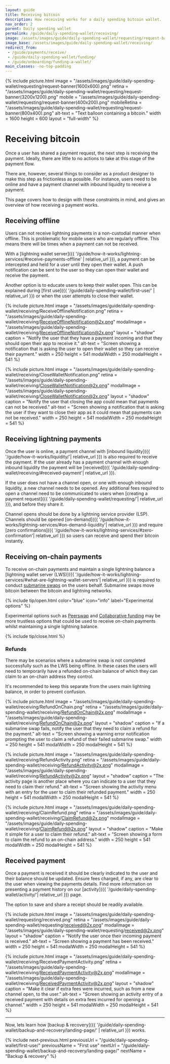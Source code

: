 ```yaml
---
layout: guide
title: Receiving bitcoin
description: How receiving works for a daily spending bitcoin wallet.
nav_order: 2
parent: Daily spending wallet
permalink: /guide/daily-spending-wallet/receiving/
image: /assets/images/guide/daily-spending-wallet/requesting/request-banner-preview(1200x630).jpg
image_base: /assets/images/guide/daily-spending-wallet/receiving/
redirect_from:
 - /guide/payments/receive/
 - /guide/daily-spending-wallet/funding/
 - /guide/onboarding/funding-a-wallet/
main_classes: -no-top-padding
---
```


{% include picture.html
    image = "/assets/images/guide/daily-spending-wallet/requesting/request-banner(1600x600).png"
    retina = "/assets/images/guide/daily-spending-wallet/requesting/request-banner(3200x1200).png"
    mobile = "/assets/images/guide/daily-spending-wallet/requesting/request-banner(400x200).png"
    mobileRetina = "/assets/images/guide/daily-spending-wallet/requesting/request-banner(800x400).png"
    alt-text = "Text balloon containing a bitcoin."
    width = 1600
    height = 600
    layout = "full-width"
%}

<!--

Illustration source

- https://www.figma.com/file/qr4P17z6WSPADm6oW0cKw2/Design-Guide-Bosch?node-id=201%3A687

-->

# Receiving bitcoin

Once a user has shared a payment request, the next step is receiving the payment. Ideally, there are little to no actions to take at this stage of the payment flow. 

There are, however, several things to consider as a product designer to make this step as frictionless as possible. For instance, users need to be online and have a payment channel with inbound liquidity to receive a payment. 

This page covers how to design with these constraints in mind, and gives an overview of how receiving a payment works.

## Receiving offline

Users can not receive lightning payments in a non-custodial manner when offline. This is problematic for mobile users who are regularly offline. This means there will be times when a payment can not be received.

With a [lightning wallet server]({{ '/guide/how-it-works/lightning-services/#receive-payments-offline' | relative_url }}), a payment can be intercepted and held for a user until they open their wallet. A push notification can be sent to the user so they can open their wallet and receive the payment. 

Another option is to educate users to keep their wallet open. This can be explained during [first use]({{ '/guide/daily-spending-wallet/first-use/' | relative_url }}) or when the user attempts to close their wallet.

<div class="image-slide-gallery">

{% include picture.html
   image = "/assets/images/guide/daily-spending-wallet/receiving/ReceiveOfflineNotification.png"
   retina = "/assets/images/guide/daily-spending-wallet/receiving/ReceiveOfflineNotification@2x.png"
   modalImage = "/assets/images/guide/daily-spending-wallet/receiving/ReceiveOfflineNotification@2x.png"
   layout = "shadow"
   caption = "Notify the user that they have a payment incoming and that they should open their app to receive it."
   alt-text = "Screen showing a notification that is asking the user to open their wallet so they can receive their payment."
   width = 250
   height = 541
   modalWidth = 250
   modalHeight = 541
%}

{% include picture.html
   image = "/assets/images/guide/daily-spending-wallet/receiving/CloseWalletNotification.png"
   retina = "/assets/images/guide/daily-spending-wallet/receiving/CloseWalletNotification@2x.png"
   modalImage = "/assets/images/guide/daily-spending-wallet/receiving/CloseWalletNotification@2x.png"
   layout = "shadow"
   caption = "Notify the user that closing the app could mean that payments can not be received."
   alt-text = "Screen showing a notification that is asking the user if they want to close their app as it could mean that payments can not be received."
   width = 250
   height = 541
   modalWidth = 250
   modalHeight = 541
%}

</div>

## Receiving lightning payments 

Once the user is online, a payment channel with [inbound liquidity]({{ '/guide/how-it-works/liquidity/'| relative_url }}) is also required to receive the payment. If the user already has a payment channel with enough inbound liquidity the payment will be [received]({{ '/guide/daily-spending-wallet/receiving/#received-payment'| relative_url }}).

If the user does not have a channel open, or one with enough inbound liquidity, a new channel needs to be opened. Any additional fees required to open a channel need to be communicated to users when [creating a payment request]({{ '/guide/daily-spending-wallet/requesting/'| relative_url }}), and before they share it.

Channel opens should be done by a lightning service provider (LSP). Channels should be opened [on-demand]({{ '/guide/how-it-works/lightning-services/#on-demand-liquidity'| relative_url }}) and require [zero confirmations]({{ '/guide/how-it-works/lightning-services/#zero-confirmation'| relative_url }}) so users can receive and spend their bitcoin instantly.

## Receiving on-chain payments

To receive on-chain payments and maintain a single lightning balance a [lightning wallet server (LWS)]({{ '/guide/how-it-works/lightning-services/#what-are-lightning-wallet-servers'| relative_url }}) is required to conduct [submarine swaps](https://blog.muun.com/a-closer-look-at-submarine-swaps-in-the-lightning-network/) on the users behalf. Submarine swaps move bitcoin between the bitcoin and lightning networks.

{% include tip/open.html color="blue" icon="info" label="Experimental options" %}

Experimental options such as [Peerswap](https://www.peerswap.dev/) and [Collaborative funding](https://bitcoinops.org/en/topics/dual-funding/) may be more trustless options that could be used to receive on-chain payments whilst maintaining a single lightning balance.

{% include tip/close.html %}

### Refunds

There may be scenarios where a submarine swap is not completed successfully such as the LWS being offline. In these cases the users will need to temporarily have a refunded on-chain balance of which they can claim to an on-chain address they control. 

It's recommended to keep this separate from the users main lightning balance, in order to prevent confusion. 

<div class="image-slide-gallery">

{% include picture.html
   image = "/assets/images/guide/daily-spending-wallet/receiving/RefundOnChain.png"
   retina = "/assets/images/guide/daily-spending-wallet/receiving/RefundOnChain@2x.png"
   modalImage = "/assets/images/guide/daily-spending-wallet/receiving/RefundOnChain@2x.png"
   layout = "shadow"
   caption = "If a submarine swap fails, notify the user that they need to claim a refund for the payment."
   alt-text = "Screen showing a warning error notification prompting the user to claim a refund of their failed submarine swap."
   width = 250
   height = 541
   modalWidth = 250
   modalHeight = 541
%}

{% include picture.html
   image = "/assets/images/guide/daily-spending-wallet/receiving/RefundActivity.png"
   retina = "/assets/images/guide/daily-spending-wallet/receiving/RefundActivity@2x.png"
   modalImage = "/assets/images/guide/daily-spending-wallet/receiving/RefundActivity@2x.png"
   layout = "shadow"
   caption = "The activity page is another place where you can indicate to a user that they need to claim their refund."
   alt-text = "Screen showing the activity menu with an entry for the user to claim their refunded payment."
   width = 250
   height = 541
   modalWidth = 250
   modalHeight = 541
%}

{% include picture.html
   image = "/assets/images/guide/daily-spending-wallet/receiving/ClaimRefund.png"
   retina = "/assets/images/guide/daily-spending-wallet/receiving/ClaimRefund@2x.png"
   modalImage = "/assets/images/guide/daily-spending-wallet/receiving/ClaimRefund@2x.png"
   layout = "shadow"
   caption = "Make it simple for a user to claim their refund."
   alt-text = "Screen showing a form to claim the refund to an on-chain address."
   width = 250
   height = 541
   modalWidth = 250
   modalHeight = 541
%}

</div>

## Received payment

Once a payment is received it should be clearly indicated to the user and their balance should be updated. Ensure fees charged, if any, are clear to the user when viewing the payments details. Find more information on presenting a payment history on our [activity]({{ '/guide/daily-spending-wallet/activity/'| relative_url }}) page. 

The option to save and share a receipt should be readily available.

<div class="image-slide-gallery">

{% include picture.html
   image = "/assets/images/guide/daily-spending-wallet/requesting/received.png"
   retina = "/assets/images/guide/daily-spending-wallet/requesting/received@2x.png"
   modalImage = "/assets/images/guide/daily-spending-wallet/requesting/received@2x.png"
   layout = "shadow"
   caption = "Notify the user once their incoming payment is received."
   alt-text = "Screen showing a payment has been received."
   width = 250
   height = 541
   modalWidth = 250
   modalHeight = 541
%}

{% include picture.html
   image = "/assets/images/guide/daily-spending-wallet/receiving/ReceivedPaymentActivity.png"
   retina = "/assets/images/guide/daily-spending-wallet/receiving/ReceivedPaymentActivity@2x.png"
   modalImage = "/assets/images/guide/daily-spending-wallet/receiving/ReceivedPaymentActivity@2x.png"
   layout = "shadow"
   caption = "Make it clear if extra fees were incurred, such as from a new channel open, to the user."
   alt-text = "Screen showing an activity entry of a received payment with details on extra fees incurred for opening a channel."
   width = 250
   height = 541
   modalWidth = 250
   modalHeight = 541
%}

</div>

---

Now, lets learn how [backup & recovery]({{ '/guide/daily-spending-wallet/backup-and-recovery/landing-page/' | relative_url }}) works.

{% include next-previous.html
   previousUrl = "/guide/daily-spending-wallet/first-use/"
   previousName = "First use"
   nextUrl = "/guide/daily-spending-wallet/backup-and-recovery/landing-page/"
   nextName = "Backup & recovery"
%}
